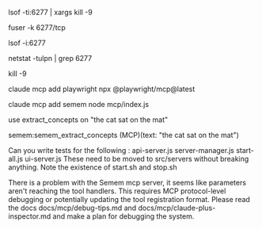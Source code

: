  lsof -ti:6277 | xargs kill -9 

  fuser -k 6277/tcp 

 lsof -i:6277

   netstat -tulpn | grep 6277

kill -9

claude mcp add playwright npx @playwright/mcp@latest

claude mcp add semem node mcp/index.js

use extract_concepts on "the cat sat on the mat"

semem:semem_extract_concepts (MCP)(text: "the cat sat on the mat")

Can you write tests for the following : api-server.js  server-manager.js  start-all.js  ui-server.js
These need to be moved to src/servers without breaking anything. Note the existence of start.sh and stop.sh


There is a problem with the Semem mcp server, it seems like parameters aren't reaching the tool handlers. This requires MCP protocol-level debugging or potentially updating the tool registration format. Please read the docs  docs/mcp/debug-tips.md and docs/mcp/claude-plus-inspector.md and make a plan for debugging the system.